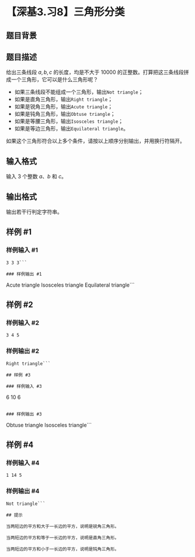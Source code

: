 # 【深基3.习8】三角形分类

## 题目背景



## 题目描述

给出三条线段 $a,b,c$ 的长度，均是不大于 $10000$ 的正整数。打算把这三条线段拼成一个三角形，它可以是什么三角形呢？

- 如果三条线段不能组成一个三角形，输出`Not triangle`；
- 如果是直角三角形，输出`Right triangle`；
- 如果是锐角三角形，输出`Acute triangle`；
- 如果是钝角三角形，输出`Obtuse triangle`；
- 如果是等腰三角形，输出`Isosceles triangle`；
- 如果是等边三角形，输出`Equilateral triangle`。

如果这个三角形符合以上多个条件，请按以上顺序分别输出，并用换行符隔开。

## 输入格式

输入 3 个整数 $a$、$b$ 和 $c$。

## 输出格式

输出若干行判定字符串。

## 样例 #1

### 样例输入 #1
```
3 3 3```

### 样例输出 #1

```
Acute triangle
Isosceles triangle
Equilateral triangle```

## 样例 #2

### 样例输入 #2
```
3 4 5
```

### 样例输出 #2

```
Right triangle```

## 样例 #3

### 样例输入 #3
```
6 10 6
```

### 样例输出 #3

```
Obtuse triangle
Isosceles triangle```

## 样例 #4

### 样例输入 #4
```
1 14 5
```

### 样例输出 #4

```
Not triangle```

## 提示

当两短边的平方和大于一长边的平方，说明是锐角三角形。

当两短边的平方和等于一长边的平方，说明是直角三角形。

当两短边的平方和小于一长边的平方，说明是钝角三角形。
